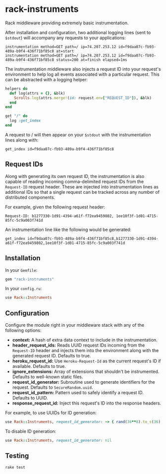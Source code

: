 rack-instruments
================

Rack middleware providing extremely basic instrumentation.

After installation and configuration, two additional logging lines (sent to `$stdout`) will accompany any requests to your applications:

    instrumentation method=GET path=/ ip=74.207.253.12 id=f9daa07c-fb93-489a-b9f4-436f71bf85c8 at=start
    instrumentation method=GET path=/ ip=74.207.253.12 id=f9daa07c-fb93-489a-b9f4-436f71bf85c8 status=200 at=finish elapsed=1ms

The instrumentation middleware also injects a request ID into your request's environment to help log all events associated with a particular request. This can be abstracted with a logging helper:

``` ruby
helpers do
  def log(attrs = {}, &blk)
    Scrolls.log(attrs.merge!(id: request.env["REQUEST_ID"]), &blk)
  end
end

get "/" do
  log :get_index
end
```

A request to / will then appear on your `$stdout` with the instrumentation lines along with:

    get_index id=f9daa07c-fb93-489a-b9f4-436f71bf85c8

Request IDs
-----------

Along with generating its own request ID, the instrumentation is also capable of reading incoming comma-delimited request IDs from the `Request-ID` request header. These are injected into instrumentation lines as additional IDs so that a single request can be tracked across any number of distributed components.

For example, given the following request header:

```
Request-ID: b1277330-1d91-4394-a61f-f72ea9459802, 1ee10f3f-1d01-4715-85fc-5c9a003f741d
```

An instrumentation line like the following would be generated:

```
get_index id=f9daa07c-fb93-489a-b9f4-436f71bf85c8,b1277330-1d91-4394-a61f-f72ea9459802,1ee10f3f-1d01-4715-85fc-5c9a003f741d
```

Installation
------------

In your `Gemfile`:

``` ruby
gem "rack-instruments"
```

In your `config.ru`:

``` ruby
use Rack::Instruments
```

Configuration
-------------

Configure the module right in your middleware stack with any of the following options:

* **context:** A hash of extra data context to include in the instrumentation.
* **header_request_ids:** Reads UUID request IDs incoming from the `Request-ID` header and injects them into the environment along with the generated request ID. Defaults to true.
* **heroku_request_id:** Use `Heroku-Request-Id` as the current request's ID if available. Defaults to true.
* **ignore_extensions:** Array of extensions that shouldn't be instrumented. Defaults to well-known static files.
* **request_id_generator:** Subroutine used to generate identifiers for the request. Defaults to `SecureRandom.uuid`.
* **request_id_pattern:** Pattern used to safely identify a request ID. Defaults to UUID.
* **response_request_id:** Inject this request's ID into the response headers.

For example, to use UUIDs for ID generation:

``` ruby
use Rack::Instruments, request_id_generator: -> { rand(36**8).to_s(36) }
```

To disable ID generation:

``` ruby
use Rack::Instruments, request_id_generator: nil
```

Testing
-------

    rake test
